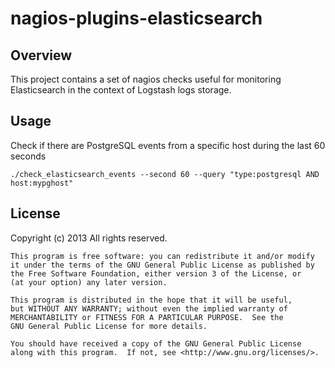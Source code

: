 nagios-plugins-elasticsearch                                                    
============================                                                    
                                                                                
Overview                                                                        
--------                                                                        
                                                                                
This project contains a set of nagios checks useful for monitoring Elasticsearch in the context of Logstash logs storage.
                                                                                
Usage                                                                           
-----                                                                         
                                                                                
Check if there are PostgreSQL events from a specific host during the last 60 seconds
                                                                                
    ./check_elasticsearch_events --second 60 --query "type:postgresql AND host:mypghost"
    

License
-------

Copyright (c) 2013 All rights reserved.

    This program is free software: you can redistribute it and/or modify
    it under the terms of the GNU General Public License as published by
    the Free Software Foundation, either version 3 of the License, or
    (at your option) any later version.
    
    This program is distributed in the hope that it will be useful,
    but WITHOUT ANY WARRANTY; without even the implied warranty of
    MERCHANTABILITY or FITNESS FOR A PARTICULAR PURPOSE.  See the
    GNU General Public License for more details.
    
    You should have received a copy of the GNU General Public License
    along with this program.  If not, see <http://www.gnu.org/licenses/>.
